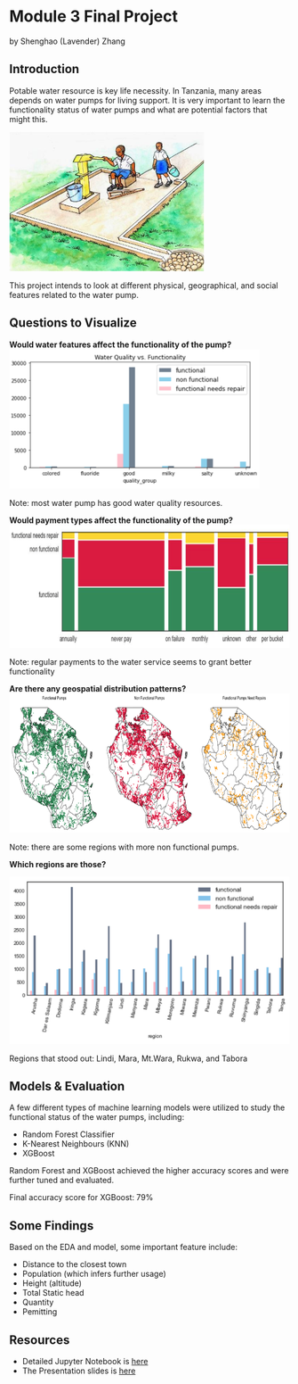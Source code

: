
# Module 3 Final Project

by Shenghao (Lavender) Zhang

## Introduction

Potable water resource is key life necessity. In Tanzania, many areas depends on water pumps for living support. It is very important to learn the functionality status of water pumps and what are potential factors that might this. 

<img src = 'https://github.com/lavsz/Mod3_Tanzania_Pump_Functionality_Prediction/blob/master/Digital_Arts/Water_pump_with_seat_and_easy_access_(Tanzania)_(5600883227).jpg' width="350" height="250">


This project intends to look at different physical, geographical, and social features related to the water pump. 


## Questions to Visualize

**Would water features affect the functionality of the pump?**
<img src = 'https://github.com/lavsz/Mod3_Tanzania_Pump_Functionality_Prediction/blob/master/Digital_Arts/Screen%20Shot%202021-04-15%20at%205.49.28%20PM.png' width="450" height="250">

Note: most water pump has good water quality resources. 

**Would payment types affect the functionality of the pump?**
<img src = 'https://github.com/lavsz/Mod3_Tanzania_Pump_Functionality_Prediction/blob/master/Digital_Arts/Screen%20Shot%202021-04-15%20at%205.42.19%20PM.png' width="720" height="220">

Note: regular payments to the water service seems to grant better functionality

**Are there any geospatial distribution patterns?**
<img src = 'https://github.com/lavsz/Mod3_Tanzania_Pump_Functionality_Prediction/blob/master/Digital_Arts/Screen%20Shot%202021-04-15%20at%205.55.03%20PM.png' width="650" height="250">

Note: there are some regions with more non functional pumps. 

**Which regions are those?**

<img src = 'https://github.com/lavsz/Mod3_Tanzania_Pump_Functionality_Prediction/blob/master/Digital_Arts/Screen%20Shot%202021-04-15%20at%206.08.35%20PM.png'
width="600" height="300">

Regions that stood out: Lindi, Mara, Mt.Wara, Rukwa, and Tabora

## Models & Evaluation
A few different types of machine learning models were utilized to study the functional status of the water pumps, including:
- Random Forest Classifier
- K-Nearest Neighbours (KNN)
- XGBoost

Random Forest and XGBoost achieved the higher accuracy scores and were further tuned and evaluated. 

Final accuracy score for XGBoost: 79%

## Some Findings

Based on the EDA and model, some important feature include:
- Distance to the closest town
- Population (which infers further usage)
- Height (altitude)
- Total Static head
- Quantity
- Pemitting

## Resources
- Detailed Jupyter Notebook is [here](https://github.com/lavsz/Module3_Final_Project/blob/master/EDA_MODEL_master.ipynb)
- The Presentation slides is [here](https://github.com/lavsz/Module3_Final_Project/blob/master/Tanzania%20Water%20Pump.pdf)
